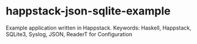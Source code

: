 happstack-json-sqlite-example
=============================

Example application written in Happstack. Keywords: Haskell, Happstack, SQLite3, Syslog, JSON, ReaderT for Configuration

